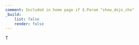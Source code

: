 ```yaml
---
comment: Included in home page if $.Param "show_dojo_cho"
_build:
    list: false
    render: false
---
```


T
